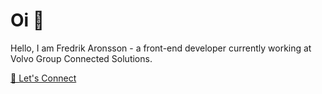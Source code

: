 # Oi 👋

Hello, I am Fredrik Aronsson - a front-end developer currently working at Volvo Group Connected Solutions.


[💬 Let's Connect](https://www.linkedin.com/in/fredrik-aronsson/)

<!--
**AronssonFredrik/AronssonFredrik** is a ✨ _special_ ✨ repository because its `README.md` (this file) appears on your GitHub profile.

Here are some ideas to get you started:

- 🔭 I’m currently working on ...
- 🌱 I’m currently learning ...
- 👯 I’m looking to collaborate on ...
- 🤔 I’m looking for help with ...
- 💬 Ask me about ...
- 📫 How to reach me: ...
- 😄 Pronouns: ...
- ⚡ Fun fact: ...
-->
